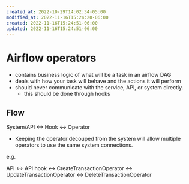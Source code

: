 ```yaml
---
created_at: 2022-10-29T14:02:34-05:00
modified_at: 2022-11-16T15:24:20-06:00
created: 2022-11-16T15:24:51-06:00
updated: 2022-11-16T15:24:51-06:00
---
```


# Airflow operators

- contains business logic of what will be a task in an airflow DAG
- deals with how your task will behave and the actions it will perform
- should never communicate with the service, API, or system directly.
	- this should be done through hooks

## Flow

System/API <-> Hook <-> Operator

- Keeping the operator decouped from the system will allow multiple operators to use the same system connections.

e.g.

API <-> API hook <-> CreateTransactionOperator
							<-> UpdateTransactionOperator
							<-> DeleteTransactionOperator

